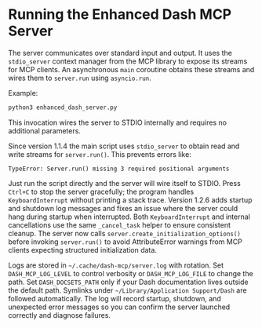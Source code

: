 # Running the Enhanced Dash MCP Server

The server communicates over standard input and output. It uses the
`stdio_server` context manager from the MCP library to expose its streams
for MCP clients. An asynchronous `main` coroutine obtains these streams and
wires them to `server.run` using `asyncio.run`.

Example:

```bash
python3 enhanced_dash_server.py
```

This invocation wires the server to STDIO internally and requires no
additional parameters.

Since version 1.1.4 the main script uses `stdio_server` to obtain read and
write streams for `server.run()`. This prevents errors like:

```
TypeError: Server.run() missing 3 required positional arguments
```

Just run the script directly and the server will wire itself to STDIO.
Press `Ctrl+C` to stop the server gracefully; the program handles
`KeyboardInterrupt` without printing a stack trace. Version 1.2.6 adds startup
and shutdown log messages and fixes
an issue where the server could hang during startup when interrupted.
Both `KeyboardInterrupt` and internal cancellations use the same
`_cancel_task` helper to ensure consistent cleanup. The server now calls
`server.create_initialization_options()` before invoking `server.run()` to
avoid AttributeError warnings from MCP clients expecting structured
initialization data.

Logs are stored in `~/.cache/dash-mcp/server.log` with rotation.
Set `DASH_MCP_LOG_LEVEL` to control verbosity or `DASH_MCP_LOG_FILE`
to change the path.
Set `DASH_DOCSETS_PATH` only if your Dash documentation lives outside the default path.
Symlinks under `~/Library/Application Support/Dash` are followed automatically.
The log will record startup, shutdown, and unexpected error messages so you can
confirm the server launched correctly and diagnose failures.
